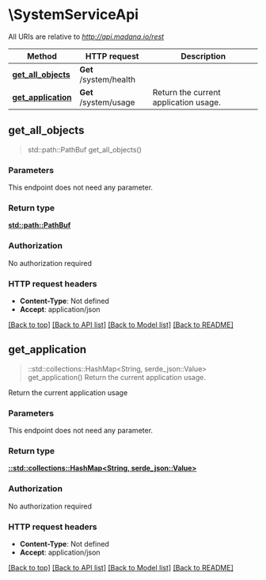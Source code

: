 # \SystemServiceApi

All URIs are relative to *http://api.madana.io/rest*

Method | HTTP request | Description
------------- | ------------- | -------------
[**get_all_objects**](SystemServiceApi.md#get_all_objects) | **Get** /system/health | 
[**get_application**](SystemServiceApi.md#get_application) | **Get** /system/usage | Return the current application usage.



## get_all_objects

> std::path::PathBuf get_all_objects()


### Parameters

This endpoint does not need any parameter.

### Return type

[**std::path::PathBuf**](std::path::PathBuf.md)

### Authorization

No authorization required

### HTTP request headers

- **Content-Type**: Not defined
- **Accept**: application/json

[[Back to top]](#) [[Back to API list]](../README.md#documentation-for-api-endpoints) [[Back to Model list]](../README.md#documentation-for-models) [[Back to README]](../README.md)


## get_application

> ::std::collections::HashMap<String, serde_json::Value> get_application()
Return the current application usage.

Return the current application usage

### Parameters

This endpoint does not need any parameter.

### Return type

[**::std::collections::HashMap<String, serde_json::Value>**](serde_json::Value.md)

### Authorization

No authorization required

### HTTP request headers

- **Content-Type**: Not defined
- **Accept**: application/json

[[Back to top]](#) [[Back to API list]](../README.md#documentation-for-api-endpoints) [[Back to Model list]](../README.md#documentation-for-models) [[Back to README]](../README.md)

